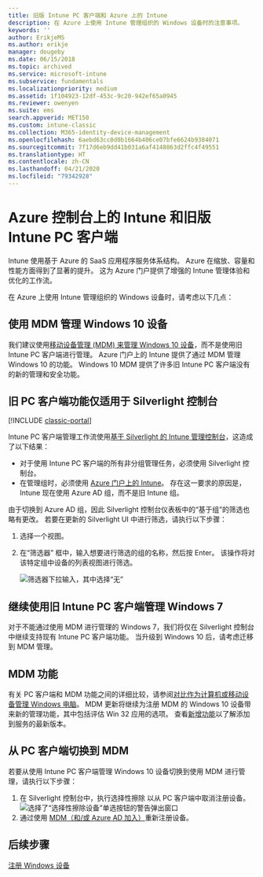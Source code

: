 ```yaml
---
title: 旧版 Intune PC 客户端和 Azure 上的 Intune
description: 在 Azure 上使用 Intune 管理组织的 Windows 设备时的注意事项。
keywords: ''
author: ErikjeMS
ms.author: erikje
manager: dougeby
ms.date: 06/15/2018
ms.topic: archived
ms.service: microsoft-intune
ms.subservice: fundamentals
ms.localizationpriority: medium
ms.assetid: 1f104923-12df-453c-9c20-942ef65a0945
ms.reviewer: owenyen
ms.suite: ems
search.appverid: MET150
ms.custom: intune-classic
ms.collection: M365-identity-device-management
ms.openlocfilehash: 6aebd63cc0d0b1664b406ce07bfe6624b9384071
ms.sourcegitcommit: 7f17d6eb9dd41b031a6af4148863d2ffc4f49551
ms.translationtype: HT
ms.contentlocale: zh-CN
ms.lasthandoff: 04/21/2020
ms.locfileid: "79342928"
---
```

# <a name="intune-on-azure-console-and-legacy-intune-pc-client"></a>Azure 控制台上的 Intune 和旧版 Intune PC 客户端

Intune 使用基于 Azure 的 SaaS 应用程序服务体系结构。 Azure 在缩放、容量和性能方面得到了显著的提升。 这为 Azure 门户提供了增强的 Intune 管理体验和优化的工作流。 

在 Azure 上使用 Intune 管理组织的 Windows 设备时，请考虑以下几点：

## <a name="manage-windows-10-devices-by-using-mdm"></a>使用 MDM 管理 Windows 10 设备

我们建议使用[移动设备管理 (MDM) 来管理 Windows 10 设备](../configuration/device-restrictions-windows-10.md)，而不是使用旧 Intune PC 客户端进行管理。 Azure 门户上的 Intune 提供了通过 MDM 管理 Windows 10 的功能。 Windows 10 MDM 提供了许多旧 Intune PC 客户端没有的新的管理和安全功能。

## <a name="legacy-pc-client-features-are-only-available-in-the-silverlight-console"></a>旧 PC 客户端功能仅适用于 Silverlight 控制台

[!INCLUDE [classic-portal](../includes/classic-portal.md)]

Intune PC 客户端管理工作流使用[基于 Silverlight 的 Intune 管理控制台](https://manage.microsoft.com/)，这造成了以下结果：

- 对于使用 Intune PC 客户端的所有非分组管理任务，必须使用 Silverlight 控制台。
- 在管理组时，必须使用 [Azure 门户上的 Intune](https://portal.azure.com/)。 存在这一要求的原因是，Intune 现在使用 Azure AD 组，而不是旧 Intune 组。 

由于切换到 Azure AD 组，因此 Silverlight 控制台仪表板中的“基于组”的筛选也略有更改。 若要在更新的 Silverlight UI 中进行筛选，请执行以下步骤：

1. 选择一个视图。
2. 在“筛选器”  框中，输入想要进行筛选的组的名称，然后按 Enter。 该操作将对该特定组中设备的列表视图进行筛选。

   ![筛选器下拉输入，其中选择“无”](./media/intune-legacy-pc-client/image01.png)


## <a name="continue-to-manage-windows-7-by-using-intune-pc-client"></a>继续使用旧 Intune PC 客户端管理 Windows 7

对于不能通过使用 MDM 进行管理的 Windows 7，我们将仅在 Silverlight 控制台中继续支持现有 Intune PC 客户端功能。 当升级到 Windows 10 后，请考虑迁移到 MDM 管理。

## <a name="mdm-capabilities"></a>MDM 功能

有关 PC 客户端和 MDM 功能之间的详细比较，请参阅[对比作为计算机或移动设备管理 Windows 电脑](pc-management-comparison.md)。 MDM 更新将继续为注册 MDM 的 Windows 10 设备带来新的管理功能，其中包括评估 Win 32 应用的选项。 查看[新增功能](whats-new.md)以了解添加到服务的最新版本。

## <a name="switch-from-pc-client-to-mdm"></a>从 PC 客户端切换到 MDM

若要从使用 Intune PC 客户端管理 Windows 10 设备切换到使用 MDM 进行管理，请执行以下步骤：

1. 在 Silverlight 控制台中，执行选择性擦除  以从 PC 客户端中取消注册设备。
  ![选择了“选择性擦除设备”单选按钮的警告弹出窗口](./media/intune-legacy-pc-client/image02.png)
2. 通过使用 [MDM（和/或 Azure AD 加入）](../enrollment/windows-enroll.md)重新注册设备。

## <a name="next-steps"></a>后续步骤
[注册 Windows 设备](../enrollment/windows-enroll.md)
